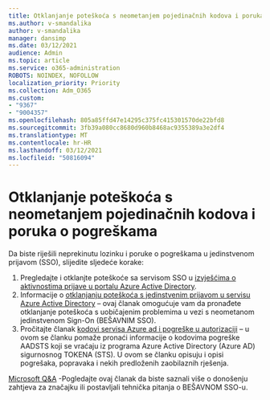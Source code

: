 ```yaml
---
title: Otklanjanje poteškoća s neometanjem pojedinačnih kodova i poruka o pogreškama
ms.author: v-smandalika
author: v-smandalika
manager: dansimp
ms.date: 03/12/2021
audience: Admin
ms.topic: article
ms.service: o365-administration
ROBOTS: NOINDEX, NOFOLLOW
localization_priority: Priority
ms.collection: Adm_O365
ms.custom:
- "9367"
- "9004357"
ms.openlocfilehash: 805a85ffd47e14295c375fc415301570de22bfd8
ms.sourcegitcommit: 3fb39a080cc8680d960b8468ac9355389a3e2df4
ms.translationtype: MT
ms.contentlocale: hr-HR
ms.lasthandoff: 03/12/2021
ms.locfileid: "50816094"
---
```

# <a name="troubleshoot-seamless-single-sign-on-sso-error-codes-and-messages"></a>Otklanjanje poteškoća s neometanjem pojedinačnih kodova i poruka o pogreškama

Da biste riješili neprekinutu lozinku i poruke o pogreškama u jedinstvenom prijavom (SSO), slijedite sljedeće korake:

1. Pregledajte i otklanjte poteškoće sa servisom SSO u [izvješćima o aktivnostima prijave u portalu Azure Active Directory](https://docs.microsoft.com/azure/active-directory/reports-monitoring/concept-sign-ins).
2. Informacije o [otklanjanju poteškoća s jedinstvenim prijavom u servisu Azure Active Directory](https://docs.microsoft.com/azure/active-directory/hybrid/tshoot-connect-sso#sign-in-failure-reasons-in-the-azure-active-directory-admin-center-needs-a-premium-license) – ovaj članak omogućuje vam da pronađete otklanjanje poteškoća s uobičajenim problemima u vezi s neometanom jedinstvenom Sign-On (BEŠAVNIM SSO).
3. Pročitajte članak [kodovi servisa Azure ad i pogreške u autorizaciji](https://docs.microsoft.com/azure/active-directory/develop/reference-aadsts-error-codes#lookup-current-error-code-information) – u ovom se članku pomaže pronaći informacije o kodovima pogreške AADSTS koji se vraćaju iz programa Azure Active Directory (Azure AD) sigurnosnog TOKENA (STS). U ovom se članku opisuju i opisi pogrešaka, popravaka i nekih predloženih zaobilaznih rješenja.

[Microsoft Q&A](https://docs.microsoft.com/answers/topics/azure-ad-single-sign-on.html) -Pogledajte ovaj članak da biste saznali više o donošenju zahtjeva za značajku ili postavljali tehnička pitanja o BEŠAVNOM SSO-u.

